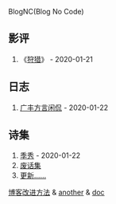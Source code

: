 BlogNC(Blog No Code)

## 影评

1. 《[狩猎](/movie_review/the_hunt.md)》 - 2020-01-21


## 日志

1. [广丰方言闲侃](/journal/guangfeng.md) - 2020-01-22

## 诗集

1. [季秀](/poems/xiu.md) - 2020-01-22
2. [废话集](/poems/废话集.md)
3. [更新……](/poems/append.md)







[博客改进方法](https://zhuanlan.zhihu.com/p/94121927 ) & [another](https://zhuanlan.zhihu.com/p/51240503 ) & [doc](https://jekyllrb.com/docs/permalinks/ )